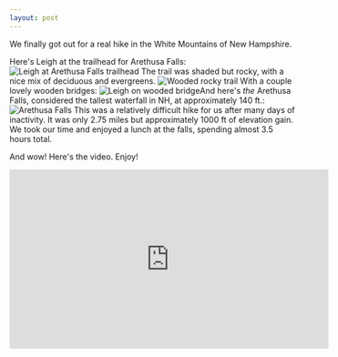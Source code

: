 ```yaml
---
layout: post
---
```

We finally got out for a real hike in the White Mountains of New Hampshire. 

Here's Leigh at the trailhead for Arethusa Falls: 
![Leigh at Arethusa Falls trailhead](https://lh3.googleusercontent.com/pw/ACtC-3eigYX0X8Nr2F5FaTQeJVZDbU4-_pVLM9BT40989nV7RmDfnwFaJyU6IZrkKgCtO8rvEJNeJsgHX2LDwLiqFMKEcXgPN0XeQIRH0g5lEBgIplqU3zmDscG-wyWj_CiiZCO9EDn0spfe6LBMMACw2yZinw=w800-no-tmp.jpg)
The trail was shaded but rocky, with a nice mix of deciduous and evergreens.
![Wooded rocky trail](https://lh3.googleusercontent.com/pw/ACtC-3fW8kh1zJeUm7cJd3ZcchEMcZkfxl6ZgG6ZMlbwTdWUvSyMvOWZq9OnogIFgFuh22TJzpzD61esFKiWY59WwAsvbHNpCWWkdLzUZWCk1vHDkEXjCfDrJiQErYkugTM4jSp9gGkcLgNE6v-vVLsA7z-d9Q=w800-no-tmp.jpg)
With a couple lovely wooden bridges:
![Leigh on wooded bridge](https://lh3.googleusercontent.com/pw/ACtC-3fPhV_kmf1-tBykgxJmHTowLbciQcLY-cWMWwe4842CY2OHDLtV9nS8vTlcnCIaF0P3h62OS015Xj4kGm6pzzcNE1-dJyylxRFO4lQzmxquoylUpFvtVaEDmCLRnRxP32GkIurvUvWsWPfPulGPzwI7ig=w800-no-tmp.jpg)And here's *the* Arethusa Falls, considered the tallest waterfall in NH, at approximately 140 ft.:
![Arethusa Falls](https://lh3.googleusercontent.com/pw/ACtC-3cuJ7C0iA27D8nFgu1xA6ldudo5yPGyUnXGY1kcvF3H6WvC-c7d-NngIOjddQDydW1UADvTx4g-K6Url7nHttaW7e1fPQ6gix_6qwMgoK8mReWq1tTkxaOPkI4vytsoC50exKHTKGOt7ezVAcHCYfUDQg=w800-no-tmp.jpg)
This was a relatively difficult hike for us after many days of inactivity. It was only 2.75 miles but approximately 1000 ft of elevation gain. We took our time and enjoyed a lunch at the falls, spending almost 3.5 hours total.

And wow! Here's the video. Enjoy!
<iframe width="560" height="315" src="https://www.youtube-nocookie.com/embed/pA77jqBRPgU" frameborder="0" allow="autoplay; encrypted-media" allowfullscreen></iframe>

